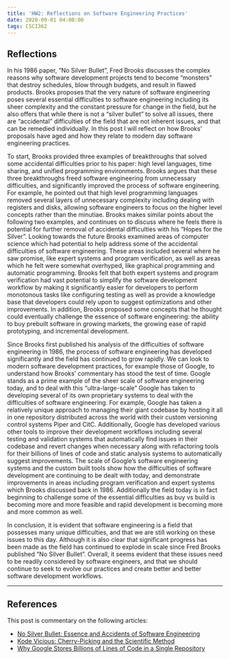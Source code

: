 ```yaml
---
title: 'HW2: Reflections on Software Engineering Practices'
date: 2020-09-01 04:00:00
tags: CSCI362
---
```


## Reflections

In his 1986 paper, “No Silver Bullet”, Fred Brooks discusses the complex reasons why software development projects tend to become “monsters” that destroy schedules, blow through budgets, and result in flawed products. Brooks proposes that the very nature of software engineering poses several essential difficulties to software engineering including its sheer complexity and the constant pressure for change in the field, but he also offers that while there is not a “silver bullet” to solve all issues, there are “accidental” difficulties of the field that are not inherent issues, and that can be remedied individually. In this post I will reflect on how Brooks’ proposals have aged and how they relate to modern day software engineering practices.

To start, Brooks provided three examples of breakthroughs that solved some accidental difficulties prior to his paper: high level languages, time sharing, and unified programming environments. Brooks argues that these three breakthroughs freed software engineering from unnecessary difficulties, and significantly improved the process of software engineering. For example, he pointed out that high level programming languages removed several layers of unnecessary complexity including dealing with registers and disks, allowing software engineers to focus on the higher level concepts rather than the minutiae. Brooks makes similar points about the following two examples, and continues on to discuss where he feels there is potential for further removal of accidental difficulties with his “Hopes for the Silver”.
Looking towards the future Brooks examined areas of computer science which had potential to help address some of the accidental difficulties of software engineering. These areas included several where he saw promise, like expert systems and program verification, as well as areas which he felt were somewhat overhyped, like graphical programming and automatic programming. Brooks felt that both expert systems and program verification had vast potential to simplify the software development workflow by making it significantly easier for developers to perform monotonous tasks like configuring testing as well as provide a knowledge base that developers could rely upon to suggest optimizations and other improvements. In addition, Brooks proposed some concepts that he thought could eventually challenge the essence of software engineering: the ability to buy prebuilt software in growing markets, the growing ease of rapid prototyping, and incremental development.

Since Brooks first published his analysis of the difficulties of software engineering in 1986, the process of software engineering has developed significantly and the field has continued to grow rapidly. We can look to modern software development practices, for example those of Google, to understand how Brooks’ commentary has stood the test of time. Google stands as a prime example of the sheer scale of software engineering today, and to deal with this “ultra-large-scale” Google has taken to developing several of its own proprietary systems to deal with the difficulties of software engineering. For example, Google has taken a relatively unique approach to managing their giant codebase by hosting it all in one repository distributed across the world with their custom versioning control systems Piper and CitC. Additionally, Google has developed various other tools to improve their development workflows including several testing and validation systems that automatically find issues in their codebase and revert changes when necessary along with refactoring tools for their billions of lines of code and static analysis systems to automatically suggest improvements. The scale of Google’s software engineering systems and the custom built tools show how the difficulties of software development are continuing to be dealt with today, and demonstrate improvements in areas including program verification and expert systems which Brooks discussed back in 1986. Additionally the field today is in fact beginning to challenge some of the essential difficulties as buy vs build is becoming more and more feasible and rapid development is becoming more and more common as well.

In conclusion, it is evident that software engineering is a field that possesses many unique difficulties, and that we are still working on these issues to this day. Although it is also clear that significant progress has been made as the field has continued to explode in scale since Fred Brooks published “No Silver Bullet”. Overall, it seems evident that these issues need to be readily considered by software engineers, and that we should continue to seek to evolve our practices and create better and better software development workflows.
___

## References

This post is commentary on the following articles:

- [No Silver Bullet: Essence and Accidents of Software Engineering](http://bowringj.people.cofc.edu/classes/csci%20362/docs/NoSilverBulletOriginal.pdf)
- [Kode Vicious: Cherry-Picking and the Scientific Method](http://bowringj.people.cofc.edu/classes/csci%20362/docs/p32-neville-neil.pdf)
- [Why Google Stores Billions of Lines of Code in a Single Repository](http://bowringj.people.cofc.edu/classes/csci%20362/docs/GoogleCodeRepo-78-potvin.pdf?id=0B2El51RQ1MQnTTVWYVNiOWhuX0U)
